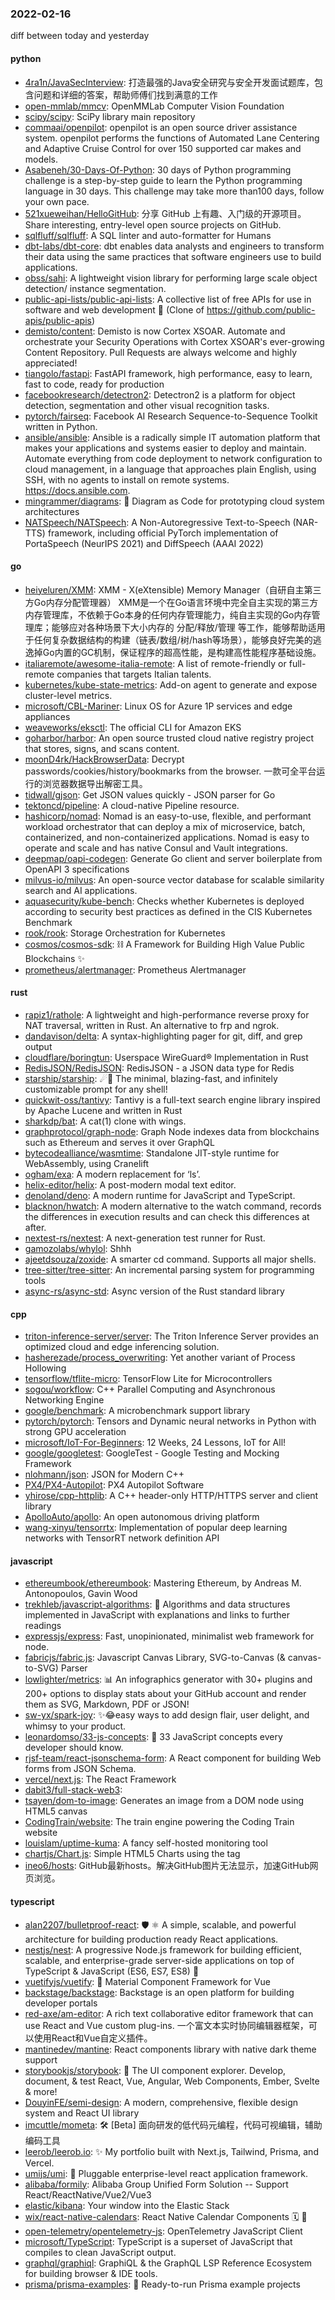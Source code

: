 ### 2022-02-16
diff between today and yesterday

#### python
* [4ra1n/JavaSecInterview](https://github.com/4ra1n/JavaSecInterview): 打造最强的Java安全研究与安全开发面试题库，包含问题和详细的答案，帮助师傅们找到满意的工作
* [open-mmlab/mmcv](https://github.com/open-mmlab/mmcv): OpenMMLab Computer Vision Foundation
* [scipy/scipy](https://github.com/scipy/scipy): SciPy library main repository
* [commaai/openpilot](https://github.com/commaai/openpilot): openpilot is an open source driver assistance system. openpilot performs the functions of Automated Lane Centering and Adaptive Cruise Control for over 150 supported car makes and models.
* [Asabeneh/30-Days-Of-Python](https://github.com/Asabeneh/30-Days-Of-Python): 30 days of Python programming challenge is a step-by-step guide to learn the Python programming language in 30 days. This challenge may take more than100 days, follow your own pace.
* [521xueweihan/HelloGitHub](https://github.com/521xueweihan/HelloGitHub): 分享 GitHub 上有趣、入门级的开源项目。Share interesting, entry-level open source projects on GitHub.
* [sqlfluff/sqlfluff](https://github.com/sqlfluff/sqlfluff): A SQL linter and auto-formatter for Humans
* [dbt-labs/dbt-core](https://github.com/dbt-labs/dbt-core): dbt enables data analysts and engineers to transform their data using the same practices that software engineers use to build applications.
* [obss/sahi](https://github.com/obss/sahi): A lightweight vision library for performing large scale object detection/ instance segmentation.
* [public-api-lists/public-api-lists](https://github.com/public-api-lists/public-api-lists): A collective list of free APIs for use in software and web development 🚀 (Clone of https://github.com/public-apis/public-apis)
* [demisto/content](https://github.com/demisto/content): Demisto is now Cortex XSOAR. Automate and orchestrate your Security Operations with Cortex XSOAR's ever-growing Content Repository. Pull Requests are always welcome and highly appreciated!
* [tiangolo/fastapi](https://github.com/tiangolo/fastapi): FastAPI framework, high performance, easy to learn, fast to code, ready for production
* [facebookresearch/detectron2](https://github.com/facebookresearch/detectron2): Detectron2 is a platform for object detection, segmentation and other visual recognition tasks.
* [pytorch/fairseq](https://github.com/pytorch/fairseq): Facebook AI Research Sequence-to-Sequence Toolkit written in Python.
* [ansible/ansible](https://github.com/ansible/ansible): Ansible is a radically simple IT automation platform that makes your applications and systems easier to deploy and maintain. Automate everything from code deployment to network configuration to cloud management, in a language that approaches plain English, using SSH, with no agents to install on remote systems. https://docs.ansible.com.
* [mingrammer/diagrams](https://github.com/mingrammer/diagrams): 🎨 Diagram as Code for prototyping cloud system architectures
* [NATSpeech/NATSpeech](https://github.com/NATSpeech/NATSpeech): A Non-Autoregressive Text-to-Speech (NAR-TTS) framework, including official PyTorch implementation of PortaSpeech (NeurIPS 2021) and DiffSpeech (AAAI 2022)

#### go
* [heiyeluren/XMM](https://github.com/heiyeluren/XMM): XMM - X(eXtensible) Memory Manager（自研自主第三方Go内存分配管理器） XMM是一个在Go语言环境中完全自主实现的第三方内存管理库，不依赖于Go本身的任何内存管理能力，纯自主实现的Go内存管理库；能够应对各种场景下大小内存的 分配/释放/管理 等工作，能够帮助适用于任何复杂数据结构的构建（链表/数组/树/hash等场景），能够良好完美的逃逸掉Go内置的GC机制，保证程序的超高性能，是构建高性能程序基础设施。
* [italiaremote/awesome-italia-remote](https://github.com/italiaremote/awesome-italia-remote): A list of remote-friendly or full-remote companies that targets Italian talents.
* [kubernetes/kube-state-metrics](https://github.com/kubernetes/kube-state-metrics): Add-on agent to generate and expose cluster-level metrics.
* [microsoft/CBL-Mariner](https://github.com/microsoft/CBL-Mariner): Linux OS for Azure 1P services and edge appliances
* [weaveworks/eksctl](https://github.com/weaveworks/eksctl): The official CLI for Amazon EKS
* [goharbor/harbor](https://github.com/goharbor/harbor): An open source trusted cloud native registry project that stores, signs, and scans content.
* [moonD4rk/HackBrowserData](https://github.com/moonD4rk/HackBrowserData): Decrypt passwords/cookies/history/bookmarks from the browser. 一款可全平台运行的浏览器数据导出解密工具。
* [tidwall/gjson](https://github.com/tidwall/gjson): Get JSON values quickly - JSON parser for Go
* [tektoncd/pipeline](https://github.com/tektoncd/pipeline): A cloud-native Pipeline resource.
* [hashicorp/nomad](https://github.com/hashicorp/nomad): Nomad is an easy-to-use, flexible, and performant workload orchestrator that can deploy a mix of microservice, batch, containerized, and non-containerized applications. Nomad is easy to operate and scale and has native Consul and Vault integrations.
* [deepmap/oapi-codegen](https://github.com/deepmap/oapi-codegen): Generate Go client and server boilerplate from OpenAPI 3 specifications
* [milvus-io/milvus](https://github.com/milvus-io/milvus): An open-source vector database for scalable similarity search and AI applications.
* [aquasecurity/kube-bench](https://github.com/aquasecurity/kube-bench): Checks whether Kubernetes is deployed according to security best practices as defined in the CIS Kubernetes Benchmark
* [rook/rook](https://github.com/rook/rook): Storage Orchestration for Kubernetes
* [cosmos/cosmos-sdk](https://github.com/cosmos/cosmos-sdk): ⛓️ A Framework for Building High Value Public Blockchains ✨
* [prometheus/alertmanager](https://github.com/prometheus/alertmanager): Prometheus Alertmanager

#### rust
* [rapiz1/rathole](https://github.com/rapiz1/rathole): A lightweight and high-performance reverse proxy for NAT traversal, written in Rust. An alternative to frp and ngrok.
* [dandavison/delta](https://github.com/dandavison/delta): A syntax-highlighting pager for git, diff, and grep output
* [cloudflare/boringtun](https://github.com/cloudflare/boringtun): Userspace WireGuard® Implementation in Rust
* [RedisJSON/RedisJSON](https://github.com/RedisJSON/RedisJSON): RedisJSON - a JSON data type for Redis
* [starship/starship](https://github.com/starship/starship): ☄🌌️ The minimal, blazing-fast, and infinitely customizable prompt for any shell!
* [quickwit-oss/tantivy](https://github.com/quickwit-oss/tantivy): Tantivy is a full-text search engine library inspired by Apache Lucene and written in Rust
* [sharkdp/bat](https://github.com/sharkdp/bat): A cat(1) clone with wings.
* [graphprotocol/graph-node](https://github.com/graphprotocol/graph-node): Graph Node indexes data from blockchains such as Ethereum and serves it over GraphQL
* [bytecodealliance/wasmtime](https://github.com/bytecodealliance/wasmtime): Standalone JIT-style runtime for WebAssembly, using Cranelift
* [ogham/exa](https://github.com/ogham/exa): A modern replacement for ‘ls’.
* [helix-editor/helix](https://github.com/helix-editor/helix): A post-modern modal text editor.
* [denoland/deno](https://github.com/denoland/deno): A modern runtime for JavaScript and TypeScript.
* [blacknon/hwatch](https://github.com/blacknon/hwatch): A modern alternative to the watch command, records the differences in execution results and can check this differences at after.
* [nextest-rs/nextest](https://github.com/nextest-rs/nextest): A next-generation test runner for Rust.
* [gamozolabs/whylol](https://github.com/gamozolabs/whylol): Shhh
* [ajeetdsouza/zoxide](https://github.com/ajeetdsouza/zoxide): A smarter cd command. Supports all major shells.
* [tree-sitter/tree-sitter](https://github.com/tree-sitter/tree-sitter): An incremental parsing system for programming tools
* [async-rs/async-std](https://github.com/async-rs/async-std): Async version of the Rust standard library

#### cpp
* [triton-inference-server/server](https://github.com/triton-inference-server/server): The Triton Inference Server provides an optimized cloud and edge inferencing solution.
* [hasherezade/process_overwriting](https://github.com/hasherezade/process_overwriting): Yet another variant of Process Hollowing
* [tensorflow/tflite-micro](https://github.com/tensorflow/tflite-micro): TensorFlow Lite for Microcontrollers
* [sogou/workflow](https://github.com/sogou/workflow): C++ Parallel Computing and Asynchronous Networking Engine
* [google/benchmark](https://github.com/google/benchmark): A microbenchmark support library
* [pytorch/pytorch](https://github.com/pytorch/pytorch): Tensors and Dynamic neural networks in Python with strong GPU acceleration
* [microsoft/IoT-For-Beginners](https://github.com/microsoft/IoT-For-Beginners): 12 Weeks, 24 Lessons, IoT for All!
* [google/googletest](https://github.com/google/googletest): GoogleTest - Google Testing and Mocking Framework
* [nlohmann/json](https://github.com/nlohmann/json): JSON for Modern C++
* [PX4/PX4-Autopilot](https://github.com/PX4/PX4-Autopilot): PX4 Autopilot Software
* [yhirose/cpp-httplib](https://github.com/yhirose/cpp-httplib): A C++ header-only HTTP/HTTPS server and client library
* [ApolloAuto/apollo](https://github.com/ApolloAuto/apollo): An open autonomous driving platform
* [wang-xinyu/tensorrtx](https://github.com/wang-xinyu/tensorrtx): Implementation of popular deep learning networks with TensorRT network definition API

#### javascript
* [ethereumbook/ethereumbook](https://github.com/ethereumbook/ethereumbook): Mastering Ethereum, by Andreas M. Antonopoulos, Gavin Wood
* [trekhleb/javascript-algorithms](https://github.com/trekhleb/javascript-algorithms): 📝 Algorithms and data structures implemented in JavaScript with explanations and links to further readings
* [expressjs/express](https://github.com/expressjs/express): Fast, unopinionated, minimalist web framework for node.
* [fabricjs/fabric.js](https://github.com/fabricjs/fabric.js): Javascript Canvas Library, SVG-to-Canvas (& canvas-to-SVG) Parser
* [lowlighter/metrics](https://github.com/lowlighter/metrics): 📊 An infographics generator with 30+ plugins and 200+ options to display stats about your GitHub account and render them as SVG, Markdown, PDF or JSON!
* [sw-yx/spark-joy](https://github.com/sw-yx/spark-joy): ✨😂easy ways to add design flair, user delight, and whimsy to your product.
* [leonardomso/33-js-concepts](https://github.com/leonardomso/33-js-concepts): 📜 33 JavaScript concepts every developer should know.
* [rjsf-team/react-jsonschema-form](https://github.com/rjsf-team/react-jsonschema-form): A React component for building Web forms from JSON Schema.
* [vercel/next.js](https://github.com/vercel/next.js): The React Framework
* [dabit3/full-stack-web3](https://github.com/dabit3/full-stack-web3): 
* [tsayen/dom-to-image](https://github.com/tsayen/dom-to-image): Generates an image from a DOM node using HTML5 canvas
* [CodingTrain/website](https://github.com/CodingTrain/website): The train engine powering the Coding Train website
* [louislam/uptime-kuma](https://github.com/louislam/uptime-kuma): A fancy self-hosted monitoring tool
* [chartjs/Chart.js](https://github.com/chartjs/Chart.js): Simple HTML5 Charts using the <canvas> tag
* [ineo6/hosts](https://github.com/ineo6/hosts): GitHub最新hosts。解决GitHub图片无法显示，加速GitHub网页浏览。

#### typescript
* [alan2207/bulletproof-react](https://github.com/alan2207/bulletproof-react): 🛡️ ⚛️ A simple, scalable, and powerful architecture for building production ready React applications.
* [nestjs/nest](https://github.com/nestjs/nest): A progressive Node.js framework for building efficient, scalable, and enterprise-grade server-side applications on top of TypeScript & JavaScript (ES6, ES7, ES8) 🚀
* [vuetifyjs/vuetify](https://github.com/vuetifyjs/vuetify): 🐉 Material Component Framework for Vue
* [backstage/backstage](https://github.com/backstage/backstage): Backstage is an open platform for building developer portals
* [red-axe/am-editor](https://github.com/red-axe/am-editor): A rich text collaborative editor framework that can use React and Vue custom plug-ins. 一个富文本实时协同编辑器框架，可以使用React和Vue自定义插件。
* [mantinedev/mantine](https://github.com/mantinedev/mantine): React components library with native dark theme support
* [storybookjs/storybook](https://github.com/storybookjs/storybook): 📓 The UI component explorer. Develop, document, & test React, Vue, Angular, Web Components, Ember, Svelte & more!
* [DouyinFE/semi-design](https://github.com/DouyinFE/semi-design): A modern, comprehensive, flexible design system and React UI library
* [imcuttle/mometa](https://github.com/imcuttle/mometa): 🛠 [Beta] 面向研发的低代码元编程，代码可视编辑，辅助编码工具
* [leerob/leerob.io](https://github.com/leerob/leerob.io): ✨ My portfolio built with Next.js, Tailwind, Prisma, and Vercel.
* [umijs/umi](https://github.com/umijs/umi): 🌋 Pluggable enterprise-level react application framework.
* [alibaba/formily](https://github.com/alibaba/formily): Alibaba Group Unified Form Solution -- Support React/ReactNative/Vue2/Vue3
* [elastic/kibana](https://github.com/elastic/kibana): Your window into the Elastic Stack
* [wix/react-native-calendars](https://github.com/wix/react-native-calendars): React Native Calendar Components 🗓️ 📆
* [open-telemetry/opentelemetry-js](https://github.com/open-telemetry/opentelemetry-js): OpenTelemetry JavaScript Client
* [microsoft/TypeScript](https://github.com/microsoft/TypeScript): TypeScript is a superset of JavaScript that compiles to clean JavaScript output.
* [graphql/graphiql](https://github.com/graphql/graphiql): GraphiQL & the GraphQL LSP Reference Ecosystem for building browser & IDE tools.
* [prisma/prisma-examples](https://github.com/prisma/prisma-examples): 🚀 Ready-to-run Prisma example projects
